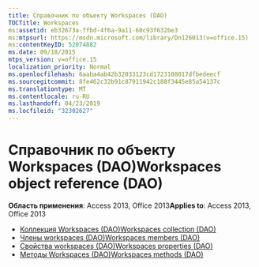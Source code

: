 ```yaml
---
title: Справочник по объекту Workspaces (DAO)
TOCTitle: Workspaces
ms:assetid: eb32673a-ffbd-4f6a-9a11-60c93f632be3
ms:mtpsurl: https://msdn.microsoft.com/library/Dn126013(v=office.15)
ms:contentKeyID: 52074882
ms.date: 09/18/2015
mtps_version: v=office.15
localization_priority: Normal
ms.openlocfilehash: 6aaba4ab42b32033123cd1723108017dfbedeecf
ms.sourcegitcommit: 8fe462c32b91c87911942c188f3445e85a54137c
ms.translationtype: MT
ms.contentlocale: ru-RU
ms.lasthandoff: 04/23/2019
ms.locfileid: "32302627"
---
```

# <a name="workspaces-object-reference-dao"></a><span data-ttu-id="37d40-102">Справочник по объекту Workspaces (DAO)</span><span class="sxs-lookup"><span data-stu-id="37d40-102">Workspaces object reference (DAO)</span></span>

<span data-ttu-id="37d40-103">**Область применения**: Access 2013, Office 2013</span><span class="sxs-lookup"><span data-stu-id="37d40-103">**Applies to**: Access 2013, Office 2013</span></span>

- [<span data-ttu-id="37d40-104">Коллекция Workspaces (DAO)</span><span class="sxs-lookup"><span data-stu-id="37d40-104">Workspaces collection (DAO)</span></span>](workspaces-collection-dao.md)
- [<span data-ttu-id="37d40-105">Члены workspaces (DAO)</span><span class="sxs-lookup"><span data-stu-id="37d40-105">Workspaces members (DAO)</span></span>](workspaces-members-dao.md)
- [<span data-ttu-id="37d40-106">Свойства workspaces (DAO)</span><span class="sxs-lookup"><span data-stu-id="37d40-106">Workspaces properties (DAO)</span></span>](workspaces-properties-dao.md)
- [<span data-ttu-id="37d40-107">Методы Workspaces (DAO)</span><span class="sxs-lookup"><span data-stu-id="37d40-107">Workspaces methods (DAO)</span></span>](workspaces-methods-dao.md)

